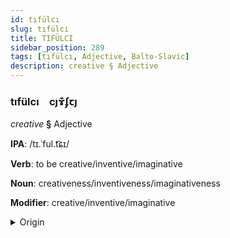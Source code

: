 ```yaml
---
id: tıfülcı
slug: tıfülcı
title: TIFÜLCI
sidebar_position: 289
tags: [tıfülcı, Adjective, Balto-Slavic]
description: creative § Adjective
---
```


### tıfülcı&emsp;<span kind="abugida">cȷɤ͊ʄꞇȷ</span>

*creative* **§** Adjective

**IPA**: /tɪ.ˈful.t͡ɕɪ/

**Verb**: to be creative/inventive/imaginative

**Noun**: creativeness/inventiveness/imaginativeness

**Modifier**: creative/inventive/imaginative

<details>
    <summary>Origin</summary>
    Polish twórczy /ˈtfur.t͡ʂɨ/<br/>
    <em>Balto-Slavic Language Family</em>
</details>